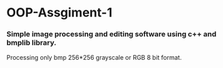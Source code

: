 # OOP-Assgiment-1
### Simple image processing and editing software using c++ and bmplib library.
Processing only bmp 256*256 grayscale or RGB 8 bit format.

